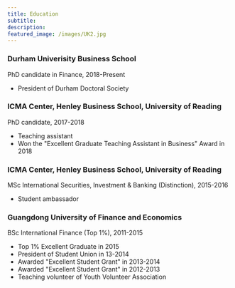 ```yaml
---
title: Education 
subtitle: 
description:
featured_image: /images/UK2.jpg
---
```


### Durham Univerisity Business School 
PhD candidate in Finance, 2018-Present 

* President of Durham Doctoral Society 

### ICMA Center, Henley Business School, University of Reading 
PhD candidate, 2017-2018

* Teaching assistant 
* Won the "Excellent Graduate Teaching Assistant in Business" Award in 2018

### ICMA Center, Henley Business School, University of Reading 
MSc International Securities, Investment & Banking (Distinction), 2015-2016

* Student ambassador

### Guangdong University of Finance and Economics
BSc International Finance (Top 1%), 2011-2015

* Top 1% Excellent Graduate in 2015
* President of Student Union in 13-2014
* Awarded "Excellent Student Grant" in 2013-2014
* Awarded "Excellent Student Grant" in 2012-2013
* Teaching volunteer of Youth Volunteer Association


